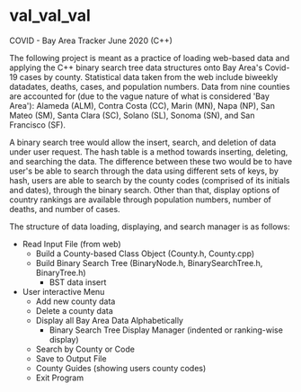 # val_val_val
COVID - Bay Area Tracker June 2020 (C++)

The following project is meant as a practice of loading web-based data and applying the C++
binary search tree data structures onto Bay Area's Covid-19 cases by county. Statistical 
data taken from the web include biweekly datadates, deaths, cases, and population numbers. Data from
nine counties are accounted for (due to the vague nature of what is considered 'Bay Area'):
Alameda (ALM), Contra Costa (CC), Marin (MN), Napa (NP), San Mateo (SM), Santa Clara (SC), 
Solano (SL), Sonoma (SN), and San Francisco (SF).

A binary search tree would allow the insert, search, and deletion of data under user request.
The hash table is a method towards inserting, deleting, and searching the data. The difference between
these two would be to have user's be able to search through the data using different sets of keys,
by hash, users are able to search by the county codes (comprised of its initials and dates),
through the binary search. Other than that, display options of country rankings
are available through population numbers, number of deaths, and number of cases.

The structure of data loading, displaying, and search manager is as follows:
- Read Input File (from web)
    - Build a County-based Class Object (County.h, County.cpp)
    - Build Binary Search Tree (BinaryNode.h, BinarySearchTree.h, BinaryTree.h)
        - BST data insert
- User interactive Menu
  - Add new county data
  - Delete a county data
  - Display all Bay Area Data Alphabetically
    - Binary Search Tree Display Manager (indented or ranking-wise display)
  - Search by County or Code
  - Save to Output File
  - County Guides (showing users county codes)
  - Exit Program
